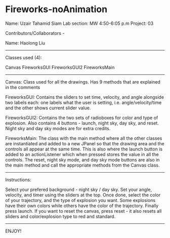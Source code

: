 # Fireworks-noAnimation

  Name: Uzair Tahamid Siam
  Lab section: MW 4:50-6:05 p.m
  Project: 03
  
  Contributors/Collaborators -  
 
  Name: Haolong Liu
  
----------------------------------------------------------------------------------------------------------------------------------------
  
  Classes used (4):
  
  Canvas
  FireworksGUI
  FireworksGUI2
  FireworksMain
  
----------------------------------------------------------------------------------------------------------------------------------------

  Canvas: Class used for all the drawings. Has 9 methods that are explained in the comments
 
  FireworksGUI: Contains the sliders to set time, velocity, and angle alongside two labels each: one labels what the user is setting, i.e. angle/velocity/time and
  the other shows current slider value.
 
  FireworksGUI2: Contains the two sets of radioboxes for color and type of explosion. Also contains 4 buttons - launch, night sky, day sky, and reset. Night sky and 
  day sky modes are for extra credits. 
  
  FireworksMain: The class with the main method where all the other classes are instantiated and added to a new JPanel so that the drawing area and the controls all appear
  at the same time. This is also where the launch button is added to an actionListener which when pressed stores the value in all the controls. 
  The reset, night sky mode, and day sky mode buttons are also in the main method and call the appropriate methods from the Canvas class. 
  
----------------------------------------------------------------------------------------------------------------------------------------------------------------------------------------

  Instructions:
  
  Select your prefered background - night sky / day sky. Set your angle, velocity, and timer using the sliders at the top. Once done, select the color of your trajectory,
  and the type of explosion you want. Some explosions have their own colors while others have the color of the trajectory. Finally press launch.
  If you want to reset the canvas, press reset - it also resets all sliders and color/explosion type to red and standard.
  
----------------------------------------------------------------------------------------------------------------------------------------------------------------------------------------
  
  ENJOY!
  
  

